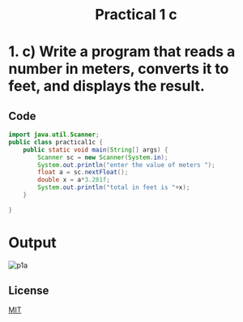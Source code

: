 <h1 align="center" style="margin-top: 0px;">Practical 1 c
</h1>

# 1. 	c) Write a program that reads a number in meters, converts it to feet, and displays  the result. 	

## Code
```java
import java.util.Scanner;
public class practical1c {
    public static void main(String[] args) {
        Scanner sc = new Scanner(System.in);
        System.out.println("enter the value of meters ");
        float a = sc.nextFloat();
        double x = a*3.281f;
        System.out.println("total in feet is "+x);
    }                        
    
}
```

# Output 

![p1a](https://hiren14.github.io/java_lab_050/output/practical1/output1c.png)

## License
[MIT](https://hiren14.github.io/java_lab_050/LICENSE)